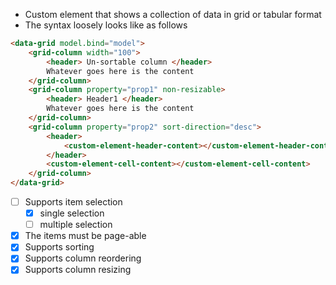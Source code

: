 - Custom element that shows a collection of data in grid or tabular format
- The syntax loosely looks like as follows

```html
<data-grid model.bind="model">
    <grid-column width="100">
        <header> Un-sortable column </header>
        Whatever goes here is the content
    </grid-column>
    <grid-column property="prop1" non-resizable>
        <header> Header1 </header>
        Whatever goes here is the content
    </grid-column>
    <grid-column property="prop2" sort-direction="desc">
        <header>
            <custom-element-header-content></custom-element-header-content>
        </header>
        <custom-element-cell-content></custom-element-cell-content>
    </grid-column>
</data-grid>
```
- [ ] Supports item selection
  - [x] single selection
  - [ ] multiple selection
- [x] The items must be page-able
- [x] Supports sorting
- [x] Supports column reordering
- [x] Supports column resizing
